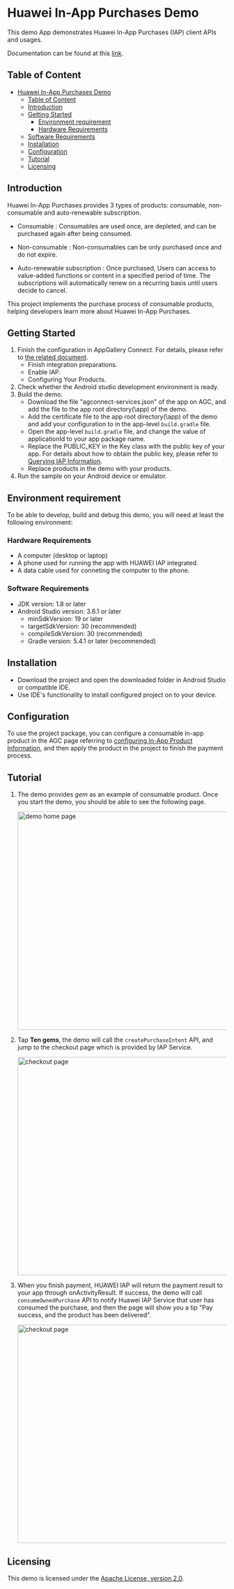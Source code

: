 # Huawei In-App Purchases Demo

This demo App demonstrates Huawei In-App Purchases (IAP) client APIs and usages. 

Documentation can be found at this 
[link](https://developer.huawei.com/consumer/cn/codelab/HMSInAppPurchase/index.html#0).

## Table of Content

- [Huawei In-App Purchases Demo](#huawei-in-app-purchases-demo)
  - [Table of Content](#table-of-content)
  - [Introduction](#introduction)
  - [Getting Started](#Getting-Started)
    - [Environment requirement](#environment-requirement)
    - [Hardware Requirements](#hardware-Requirements)
  - [Software Requirements](#software-Requirements)
  - [Installation](#installation)
  - [Configuration](#configuration)
  - [Tutorial](#tutorial)
  - [Licensing](#licensing)

## Introduction 

Huawei In-App Purchases provides 3 types of products: consumable, non-consumable and 
auto-renewable subscription. 

* Consumable : Consumables are used once, are depleted, and can be purchased again after being consumed.

* Non-consumable : Non-consumables can be only purchased once and do not expire. 

* Auto-renewable subscription : Once purchased, Users can access to value-added functions or content in a specified period of time. The subscriptions will automatically renew on a recurring basis until users decide to cancel.

This project implements the purchase process of consumable products, helping developers learn more about Huawei In-App Purchases.

## Getting Started

   1. Finish the configuration in AppGallery Connect. For details, please refer to [the related document](https://developer.huawei.com/consumer/en/codelabsPortal/carddetails/HMSInAppPurchase).
	  - Finish integration preparations.
	  - Enable IAP.
	  - Configuring Your Products.
   2. Check whether the Android studio development environment is ready.
   3. Build the demo.
      - Download the file "agconnect-services.json" of the app on AGC, and add the file to the app root directory(\app) of the demo. 
      - Add the certificate file to the app root directory(\app) of the demo and add your configuration to in the app-level `build.gradle` file. 
      - Open the app-level `build.gradle` file, and change the value of applicationId to your app package name.
      - Replace the PUBLIC_KEY in the Key class with the public key of your app. For details about how to obtain the public key, please refer to [Querying IAP Information](https://developer.huawei.com/consumer/en/doc/development/HMSCore-Guides/query-payment-info-0000001050166299).
      - Replace products in the demo with your products.
   4. Run the sample on your Android device or emulator.

## Environment requirement

To be able to develop, build and debug this demo, you will need at least the following environment:

### Hardware Requirements
* A computer (desktop or laptop)
* A phone used for running the app with HUAWEI IAP integrated.
* A data cable used for conneting the computer to the phone.

### Software Requirements
* JDK version: 1.8 or later
* Android Studio version: 3.6.1 or later
  - minSdkVersion: 19 or later
  - targetSdkVersion: 30 (recommended)
  - compileSdkVersion: 30 (recommended)
  - Gradle version: 5.4.1 or later (recommended)

## Installation

* Download the project and open the downloaded folder in Android Studio or compatible IDE.
* Use IDE's functionality to install configured project on to your device.

## Configuration

To use the project package, you can configure a consumable in-app product in the AGC page referring to [configuring In-App Product Information](https://developer.huawei.com/consumer/en/codelab/HMSInAppPurchase/index.html#4), and then apply the product in the project to finish the payment process.  

## Tutorial

1. The demo provides *gem* as an example of consumable product. 
Once you start the demo, you should be able to see the following page.

    <img src="images/homepage.jpg" alt="demo home page" height="500"/>

1. Tap **Ten gems**, the demo will call the `createPurchaseIntent` API,
    and jump to the checkout page which is provided by IAP Service.

    <img src="images/checkout-page.jpg" alt="checkout page" height="500"/>

3. When you finish payment, HUAWEI IAP will return the payment result to your app through onActivityResult. If success, the demo will call `consumeOwnedPurchase` API to notify Huawei IAP Service that user has consumed the purchase, and then the page will show you a tip "Pay success, and the product has been delivered".

    <img src="images/result.jpg" alt="checkout page" height="500"/>

## Licensing

This demo is licensed under the [Apache License, version 2.0](http://www.apache.org/licenses/LICENSE-2.0).
